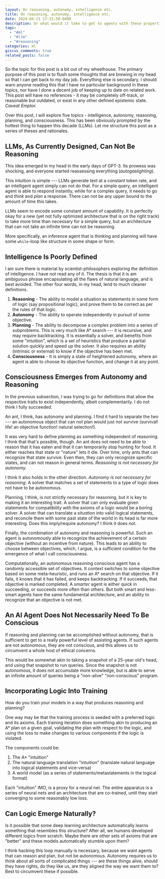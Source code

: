 ```yaml
---
layout: On reasoning, autonomy, intelligence etc.
title: On reasoning, autonomy, intelligence etc.
date: 2024-04-21 17:31:58-0400
description: Or what would it take to get to agents with these properties.
tags:
  - "#ml"
  - "#llm"
  - "#reasoning"
categories: ml
giscus_comments: true
related_posts: false
---
```

So the topic for this post is a bit out of my wheelhouse. The primary purpose of this post is to flush some thoughts that are brewing in my head so that I can get back to my day job. Everything else is secondary. I should warn anyone reading this that I have no particular background in these topics, nor have I done a decent job of keeping up to date on related work. This post will have no references - it may be completely off-track, or reasonable but outdated, or exist in any other defined epistemic state. _Caveat Emptor._

Over this post, I will explore five topics - intelligence, autonomy, reasoning, planning, and consciousness. This has been obviously prompted by the hottest thing to happen this decade (LLMs). Let me structure this post as a series of theses and rationales.
## LLMs, As Currently Designed, Can Not Be Reasoning

This idea emerged in my head in the early days of GPT-3. Its prowess was shocking, and everyone started reassessing everything (_autogaslighting_).

This intuition is simple --- LLMs generate text at a constant token rate, and an intelligent agent simply can not do that. For a simple query, an intelligent agent is able to respond instantly, while for a complex query, it needs to go and _think_ and _plan_ a response. There can not be any upper bound to the amount of time this takes.

LLMs seem to encode some constant amount of capability. It is perfectly okay for a new (yet not fully optimized architecture that is on the right track) to take more time than necessary for a simple query, but an architecture that can not take an infinite time can not be reasoning.

More specifically, an inference agent that is thinking and planning will have some `while`-loop like structure in some shape or form.
## Intelligence Is Poorly Defined

I am sure there is material by scientist-philosophers exploring the definition of intelligence. I have not read any of it. The thesis is that it is am ambiguous phrase encapsulating all the flaws of natural language, and is best avoided. The other four words, in my head, lend to much cleaner definitions.

1. **Reasoning** - The ability to model a situation as statements in some form of logic (say propositional logic), and prove them to be correct as per the rules of that logic.
2. **Autonomy** - The ability to operate independently in pursuit of some objective.
3. **Planning** - The ability to decompose a complex problem into a series of subproblems. This is very much like A* search --- it is recursive, and may require backtracking. It is essentially a solver, and benefits from some "intuition", which is a set of heuristics that produce a partial solution quickly and speed up the solver. It also requires an ability (intrinsic or external) to know if the objective has been met.
4. **Consciousness** - It is simply a state of heightened autonomy, where an agent is able to choose its objective function, and change it at any point.
## Consciousness Emerges from Autonomy and Reasoning

In the previous subsection, I was trying to go for definitions that allow the respective traits to exist independently, albeit complementarily. I do not think I fully succeeded.

An ant, I think, has autonomy and planning. I find it hard to separate the two --- an autonomous object that can not plan would just not survive (survival! life! an objective function! natural selection!). 

It was very hard to define planning as something independent of reasoning. I think that that's possible, though. An ant does not need to be able to reason that it has eaten and that it can temporarily stop hunting for food. It either reaches that state or "nature" lets it die. Over time, only ants that can recognize that state survive. Even then, they can only recognize specific states, and can not reason in general terms. _Reasoning is not necessary for autonomy._

I think it also holds in the other direction. _Autonomy is not necessary for reasoning_. A solver that matches a set of statements to a type of logic does not have to be autonomous.

Planning, I think, is not strictly necessary for reasoning, but it is key to making it an interesting trait. A solver that can only evaluate given statements for compatibility with the axioms of a logic would be a boring solver. A solver that can translate a _situation_ into valid logical statements, and reconcile them with some past state of the world in its head is far more interesting. Does this imply/require autonomy? I think it does not.

Finally, the combination of autonomy and reasoning is powerful. Such an agent is autonomously able to recognize the achievement of a certain objective (without an incentive from nature). This leads to an ability to choose between objectives, which, I argue, is a sufficient condition for the emergence of what I call consciousness.

Computationally, an autonomous reasoning conscious agent has a randomly accessible set of objectives. It context switches to some objective based on some meta-heuristic, and runs an A* search on that objective. If it fails, it knows that it has failed, and keeps backtracking. If it succeeds, that objective is marked completed. A _smarter_ agent is either quick in succeeding, or succeeds more often than others. But both smart and less-smart agents have the same fundamental architecture, and an ability to recognize that an objective is not met.
## An AI Agent Does Not Necessarily Need To Be Conscious

If reasoning and planning can be accomplished without autonomy, that is sufficient to get to a really powerful level of assisting agents. If such agents are not autonomous, they are not conscious, and this allows us to circumvent a whole host of ethical concerns. 

This would be somewhat akin to taking a snapshot of a 25-year old's head, and using that snapshot to run queries. Since the snapshot is not autonomous, it does not accumulate more knowledge, but is able to serve an infinite amount of queries being a "non-alive" "non-conscious" program.
## Incorporating Logic Into Training

How do you train your models in a way that produces reasoning and planning?

One way may be that the training process is seeded with a preferred logic and its axioms. Each training iteration does something akin to producing an A* plan on a given goal, validating the plan with respect to the logic, and using the loss to make changes to various components if the logic is violated. 

The components could be:

1. The A* "intuition"
2. The natural language translation "intuition" (translate natural language into logical statements and vice-versa)
3. A world model (as a series of statements/metastatements in the logical format)

Each "intuition" IMO, is a proxy for a neural net. The entire apparatus is a series of neural nets and an architecture that are co-trained, until they start converging to some reasonably low loss.
## Can Logic Emerge Naturally?

Is it possible that some deep learning architecture automatically learns something that resembles this structure? After all, we humans developed different logics from scratch. Maybe there are other sets of axioms that are "better" and these models automatically stumble upon them?

I think hacking this loop manually is necessary, because we want agents that can reason and plan, but not be autonomous. Autonomy requires us to think about all sorts of complicated things --- are these things alive, should they have rights, do they like us, are they aligned the way we want them to? Best to circumvent these if possible.
